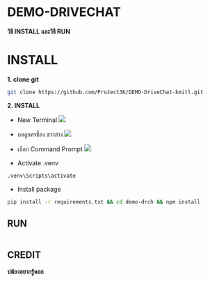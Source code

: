 # DEMO-DRIVECHAT

**วิธี INSTALL และวิธี RUN**


# INSTALL 

**1. clone git**
``` bash
git clone https://github.com/ProJect3K/DEMO-DriveChat-kmitl.git
```

**2. INSTALL**

 - New Terminal
 ![](https://drive.google.com/uc?export=view&id=1gwGcJBp5f_Q9fQ0luyI69tcrecogdFR)

 - กดลูกศรชี้ลง ขวาล่าง
 ![](https://drive.google.com/uc?export=view&id=1HWHTPN_ONdrvHMZGHvA86bGT87-Xr4MH)
 

 - เลือก Command Prompt
 ![](https://drive.google.com/uc?export=view&id=1VflNrATWNsp8vaRnsAH2XxBQJqHTjuw1)
 
 - Activate .venv
``` bash
.venv\Scripts\activate
```
 
 - Install package
``` bash
pip install -r requirements.txt && cd demo-drch && npm install
```




## RUN

``` bash

```

## CREDIT
**บ่ต้องอยากรู้ดอก**
